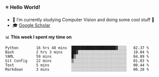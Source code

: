 ### ⭐️ Hello World!

<!--
**hologerry/hologerry** is a ✨ _special_ ✨ repository because its `README.md` (this file) appears on your GitHub profile.

Here are some ideas to get you started:

- 🔭 I’m currently working and studying on Computer Vision
- 🌱 I’m currently learning at Peking University
- 💬 Ask me about 
- 📫 How to reach me: E-mail
- 😄 Pronouns: he/his
- ⚡ Fun fact: Music is the Power
-->


- 🔭 I’m currently studying Computer Vision and doing some cool stuff 🤖
- 🎓 [Google Scholar](https://scholar.google.com/citations?user=3ykqW9wAAAAJ&hl=en)


📊 **This week I spent my time on**

<!--START_SECTION:waka-->

```text
Python        16 hrs 48 mins  ████████████████████▓░░░░   82.37 %
Bash          2 hrs 3 mins    ██▓░░░░░░░░░░░░░░░░░░░░░░   10.04 %
YAML          59 mins         █▒░░░░░░░░░░░░░░░░░░░░░░░   04.89 %
Git Config    22 mins         ▒░░░░░░░░░░░░░░░░░░░░░░░░   01.83 %
Text          5 mins          ░░░░░░░░░░░░░░░░░░░░░░░░░   00.44 %
Markdown      3 mins          ░░░░░░░░░░░░░░░░░░░░░░░░░   00.28 %
```

<!--END_SECTION:waka-->
